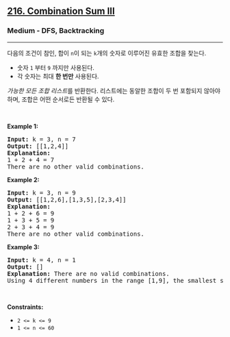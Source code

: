<h2><a href="https://leetcode.com/problems/combination-sum-iii/">216. Combination Sum III</a></h2><h3>Medium - DFS, Backtracking</h3><hr><div><p>다음의 조건이 참인, 합이 <code>n</code>이 되는 <code>k</code>개의 숫자로 이루어진 유효한 조합을 찾는다.</p>

<ul>
	<li>숫자 <code>1</code> 부터 <code>9</code> 까지만 사용된다.</li>
	<li>각 숫자는 최대 <strong>한 번만</strong> 사용된다.</li>
</ul>

<p><em>가능한 모든 조합 리스트</em>를 반환한다. 리스트에는 동알한 조합이 두 번 포함되지 않아야 하며, 조합은 어떤 순서로든 반환될 수 있다.</p>

<p>&nbsp;</p>
<p><strong class="example">Example 1:</strong></p>

<pre><strong>Input:</strong> k = 3, n = 7
<strong>Output:</strong> [[1,2,4]]
<strong>Explanation:</strong>
1 + 2 + 4 = 7
There are no other valid combinations.</pre>

<p><strong class="example">Example 2:</strong></p>

<pre><strong>Input:</strong> k = 3, n = 9
<strong>Output:</strong> [[1,2,6],[1,3,5],[2,3,4]]
<strong>Explanation:</strong>
1 + 2 + 6 = 9
1 + 3 + 5 = 9
2 + 3 + 4 = 9
There are no other valid combinations.
</pre>

<p><strong class="example">Example 3:</strong></p>

<pre><strong>Input:</strong> k = 4, n = 1
<strong>Output:</strong> []
<strong>Explanation:</strong> There are no valid combinations.
Using 4 different numbers in the range [1,9], the smallest sum we can get is 1+2+3+4 = 10 and since 10 &gt; 1, there are no valid combination.
</pre>

<p>&nbsp;</p>
<p><strong>Constraints:</strong></p>

<ul>
	<li><code>2 &lt;= k &lt;= 9</code></li>
	<li><code>1 &lt;= n &lt;= 60</code></li>
</ul>
</div>
